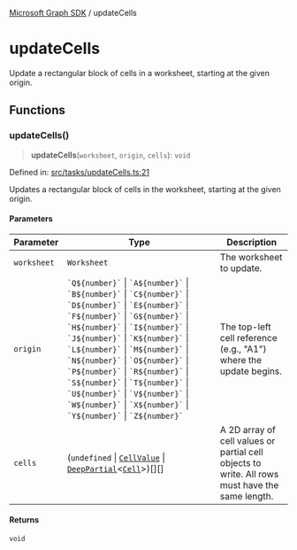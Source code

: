 [Microsoft Graph SDK](README.md) / updateCells

# updateCells

Update a rectangular block of cells in a worksheet, starting at the given origin.

## Functions

### updateCells()

> **updateCells**(`worksheet`, `origin`, `cells`): `void`

Defined in: [src/tasks/updateCells.ts:21](https://github.com/Future-Secure-AI/sharepoint-workbook/blob/main/src/tasks/updateCells.ts#L21)

Updates a rectangular block of cells in the worksheet, starting at the given origin.

#### Parameters

| Parameter | Type | Description |
| ------ | ------ | ------ |
| `worksheet` | `Worksheet` | The worksheet to update. |
| `origin` | `` `Q${number}` `` \| `` `A${number}` `` \| `` `B${number}` `` \| `` `C${number}` `` \| `` `D${number}` `` \| `` `E${number}` `` \| `` `F${number}` `` \| `` `G${number}` `` \| `` `H${number}` `` \| `` `I${number}` `` \| `` `J${number}` `` \| `` `K${number}` `` \| `` `L${number}` `` \| `` `M${number}` `` \| `` `N${number}` `` \| `` `O${number}` `` \| `` `P${number}` `` \| `` `R${number}` `` \| `` `S${number}` `` \| `` `T${number}` `` \| `` `U${number}` `` \| `` `V${number}` `` \| `` `W${number}` `` \| `` `X${number}` `` \| `` `Y${number}` `` \| `` `Z${number}` `` | The top-left cell reference (e.g., "A1") where the update begins. |
| `cells` | (`undefined` \| [`CellValue`](Cell.md#cellvalue-1) \| [`DeepPartial`](DeepPartial.md#deeppartial)\<[`Cell`](Cell.md#cell)\>)[][] | A 2D array of cell values or partial cell objects to write. All rows must have the same length. |

#### Returns

`void`

